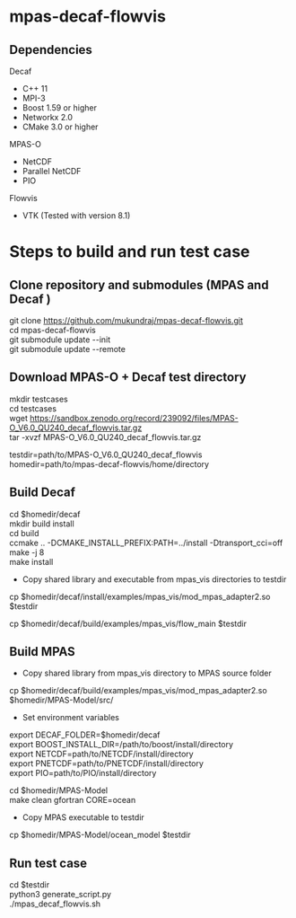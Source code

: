 # mpas-decaf-flowvis

## Dependencies

Decaf  
- C++ 11  
- MPI-3  
- Boost 1.59 or higher  
- Networkx 2.0  
- CMake 3.0 or higher  

MPAS-O
- NetCDF  
- Parallel NetCDF  
- PIO  

Flowvis
- VTK (Tested with version 8.1)


# Steps to build and run test case


## Clone repository and submodules (MPAS and Decaf )
git clone https://github.com/mukundraj/mpas-decaf-flowvis.git  
cd mpas-decaf-flowvis  
git submodule update --init  
git submodule update --remote  

## Download MPAS-O + Decaf test directory

mkdir testcases  
cd testcases  
wget https://sandbox.zenodo.org/record/239092/files/MPAS-O_V6.0_QU240_decaf_flowvis.tar.gz  
tar -xvzf MPAS-O_V6.0_QU240_decaf_flowvis.tar.gz  

testdir=path/to/MPAS-O_V6.0_QU240_decaf_flowvis  
homedir=path/to/mpas-decaf-flowvis/home/directory  


## Build Decaf
cd $homedir/decaf  
mkdir build install  
cd build  
ccmake .. -DCMAKE_INSTALL_PREFIX:PATH=../install -Dtransport_cci=off  
make -j 8  
make install  

- Copy shared library and executable from mpas_vis directories to testdir 

cp $homedir/decaf/install/examples/mpas_vis/mod_mpas_adapter2.so $testdir

cp $homedir/decaf/build/examples/mpas_vis/flow_main $testdir   

## Build MPAS

- Copy shared library from mpas_vis directory to MPAS source folder  

cp $homedir/decaf/build/examples/mpas_vis/mod_mpas_adapter2.so  $homedir/MPAS-Model/src/

- Set environment variables

export DECAF_FOLDER=$homedir/decaf  
export BOOST_INSTALL_DIR=/path/to/boost/install/directory  
export NETCDF=path/to/NETCDF/install/directory  
export PNETCDF=path/to/PNETCDF/install/directory  
export PIO=path/to/PIO/install/directory

cd $homedir/MPAS-Model  
make clean gfortran CORE=ocean

- Copy MPAS executable to testdir  

cp $homedir/MPAS-Model/ocean_model $testdir

## Run test case

cd $testdir  
python3 generate_script.py  
./mpas\_decaf\_flowvis.sh


